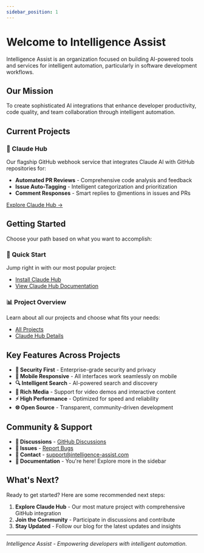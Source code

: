 ```yaml
---
sidebar_position: 1
---
```


# Welcome to Intelligence Assist

Intelligence Assist is an organization focused on building AI-powered tools and services for intelligent automation, particularly in software development workflows.

## Our Mission

To create sophisticated AI integrations that enhance developer productivity, code quality, and team collaboration through intelligent automation.

## Current Projects

### 🤖 Claude Hub
Our flagship GitHub webhook service that integrates Claude AI with GitHub repositories for:
- **Automated PR Reviews** - Comprehensive code analysis and feedback
- **Issue Auto-Tagging** - Intelligent categorization and prioritization
- **Comment Responses** - Smart replies to @mentions in issues and PRs

[Explore Claude Hub →](../claude-hub/overview)

## Getting Started

Choose your path based on what you want to accomplish:

### 🚀 Quick Start
Jump right in with our most popular project:
- [Install Claude Hub](../claude-hub/getting-started/installation)
- [View Claude Hub Documentation](../claude-hub/overview)

### 📊 Project Overview
Learn about all our projects and choose what fits your needs:
- [All Projects](./projects/overview)
- [Claude Hub Details](./projects/claude-hub)

## Key Features Across Projects

- **🔐 Security First** - Enterprise-grade security and privacy
- **📱 Mobile Responsive** - All interfaces work seamlessly on mobile
- **🔍 Intelligent Search** - AI-powered search and discovery
- **🎥 Rich Media** - Support for video demos and interactive content
- **⚡ High Performance** - Optimized for speed and reliability
- **🌐 Open Source** - Transparent, community-driven development

## Community & Support

- **💬 Discussions** - [GitHub Discussions](https://github.com/orgs/intelligence-assist/discussions)
- **🐛 Issues** - [Report Bugs](https://github.com/intelligence-assist/intelligence-assist-docs/issues)
- **📧 Contact** - [support@intelligence-assist.com](mailto:support@intelligence-assist.com)
- **📖 Documentation** - You're here! Explore more in the sidebar

## What's Next?

Ready to get started? Here are some recommended next steps:

1. **Explore Claude Hub** - Our most mature project with comprehensive GitHub integration
2. **Join the Community** - Participate in discussions and contribute
3. **Stay Updated** - Follow our blog for the latest updates and insights

---

*Intelligence Assist - Empowering developers with intelligent automation.*